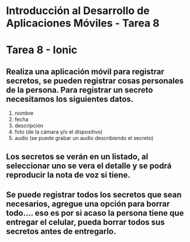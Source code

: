 # Introducción al Desarrollo de Aplicaciones Móviles - Tarea 8

# Tarea 8 - Ionic

## Realiza una aplicación móvil para registrar secretos, se pueden registrar cosas personales de la persona. Para registrar un secreto necesitamos los siguientes datos. 

1. nombre
2. fecha
3. descripción
4. foto (de la cámara y/o el dispositivo)
5. audio (se puede grabar un audio describiendo el secreto) 

## Los secretos se verán en un listado, al seleccionar uno se vera el detalle y se podrá reproducir la nota de voz si tiene. 

## Se puede registrar todos los secretos que sean necesarios, agregue una opción para borrar todo.... eso es por si acaso la persona tiene que entregar el celular, pueda borrar todos sus secretos antes de entregarlo. 
